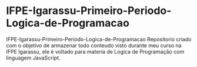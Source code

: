 # IFPE-Igarassu-Primeiro-Periodo-Logica-de-Programacao
IFPE-Igarassu-Primeiro-Periodo-Logica-de-Programacao Repositorio criado com o objetivo de armazenar todo conteudo visto durante meu curso na IFPE Igarassu, ele é voltado para materia de Logica de Programação com linguagem JavaScript.
